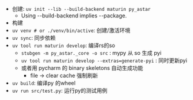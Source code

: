 - 创建: `uv init --lib --build-backend maturin py_astar`
    - Using --build-backend implies --package.
- 构建
- `uv venv # or ./venv/bin/active`: 创建/激活环境
- `uv sync`: 同步依赖
- `uv tool run maturin develop`: 编译rs的so
  - `stubgen -m py_astar._core -o src` : mypy 从 so 生成 pyi
  - `uv tool run maturin develop --extras=generate-pyi` : 同时更新pyi
  - 或者用 pycharm 的 binary skeletons 自动生成功能
    - file -> clear cache 强制刷新
- `uv build`: 编译py 的wheel
- `uv run src/test.py`: 运行py的测试用例